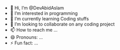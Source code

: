 - 👋 Hi, I’m @DevAbidAslam
- 👀 I’m interested in programming
- 🌱 I’m currently learning Coding stuffs
- 💞️ I’m looking to collaborate on any coding project 
- 📫 How to reach me ...
- 😄 Pronouns: ...
- ⚡ Fun fact: ...

<!---
DevAbidAslam/DevAbidAslam is a ✨ special ✨ repository because its `README.md` (this file) appears on your GitHub profile.
You can click the Preview link to take a look at your changes.
--->

